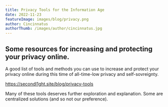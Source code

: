 ```yaml
---
title: Privacy Tools for the Information Age
date: 2022-11-23
featureImage: images/blog/privacy.png
author: Cincinnatus
authorThumb: /images/author/cincinnatus.jpg 
---
```


## Some resources for increasing and protecting your privacy online.

A good list of tools and methods you can use to increase and protect your privacy online during this time of all-time-low privacy and self-sovreignty.

https://secondl1ght.site/blog/privacy-tools

Many of these tools deserves further exploration and explanation. Some are centralized solutions (and so not our preference).